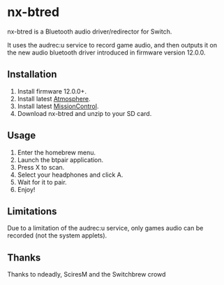 # nx-btred
nx-btred is a Bluetooth audio driver/redirector for Switch.

It uses the audrec:u service to record game audio, and then outputs it on the new audio bluetooth driver introduced in firmware version 12.0.0.

## Installation
1. Install firmware 12.0.0+.
2. Install latest [Atmosphere](https://github.com/Atmosphere-NX/Atmosphere/releases/).
3. Install latest [MissionControl](https://github.com/ndeadly/MissionControl/releases/tag/v0.5.0-alpha).
4. Download nx-btred and unzip to your SD card.

## Usage
1. Enter the homebrew menu.
2. Launch the btpair application.
3. Press X to scan.
4. Select your headphones and click A.
5. Wait for it to pair.
6. Enjoy!

## Limitations
Due to a limitation of the audrec:u service, only games audio can be recorded (not the system applets).

## Thanks
Thanks to ndeadly, SciresM and the Switchbrew crowd